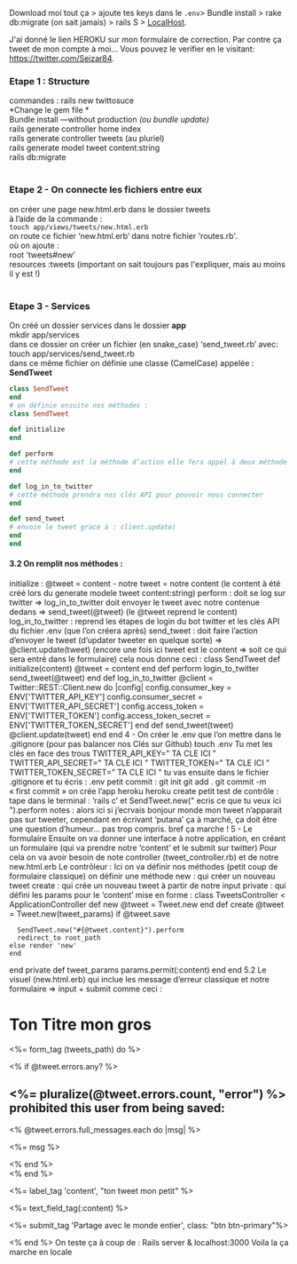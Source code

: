 Download moi tout ça > ajoute tes keys dans le `.env`> Bundle install > rake db:migrate (on sait jamais) > rails S > [LocalHost](http://localhost:3000/).

J'ai donné le lien HEROKU sur mon formulaire de correction. Par contre ça tweet de mon compte à moi... Vous pouvez le verifier en le visitant: https://twitter.com/Seizar84. 

### Etape 1 : Structure
commandes :
rails new twittosuce<br/>
*Change le gem file *<br/>
Bundle install —without production *(ou bundle update)*<br/>
rails generate controller home index<br/>
rails generate controller tweets (au pluriel)<br/>
rails generate model tweet content:string<br/>
rails db:migrate
<br/>
<br/>
### Etape 2 - On connecte les fichiers entre eux
on créer une page new.html.erb dans le dossier tweets<br/>
à l’aide de la commande :<br/>
`touch app/views/tweets/new.html.erb` <br/>
on route ce fichier ‘new.html.erb’ dans notre fichier 'routes.rb'.<br/>
où on ajoute :<br/>
root ’tweets#new’<br/>
resources :tweets (important on sait toujours pas l'expliquer, mais au moins il y est !)
<br/>
<br/>
### Etape 3 - Services
On créé un dossier services dans le dossier **app**<br/>
mkdir app/services<br/>
dans ce dossier on créer un fichier (en snake_case) ‘send_tweet.rb’ avec:<br/>
touch app/services/send_tweet.rb<br/>
dans ce même fichier on définie une classe (CamelCase) appelée : **SendTweet** <br/>
```ruby
class SendTweet
end
# on définie ensuite nos méthodes :
class SendTweet

def initialize
end

def perform
# cette méthode est la méthode d’action elle fera appel à deux méthode l’action en : 1 - se connectant à twitter. 2 - envoyant le tweet
end

def log_in_to_twitter
# cette méthode prendra nos clés API pour pouvoir nous connecter
end

def send_tweet
# envoie le tweet grace à : client.update)
end
end
```

#### 3.2 On remplit nos méthodes :<br/>
initialize : @tweet = content  - notre tweet = notre content (le content à été créé lors du generate modele tweet content:string)
perform : doit se log sur twitter => log_in_to_twitter
        doit envoyer le tweet avec notre contenue dedans => send_tweet(@tweet) (le @tweet reprend le content)
log_in_to_twitter : reprend les étapes de login du bot twitter et les clés API du fichier .env (que l’on créera après)
send_tweet : doit faire l’action d’envoyer le tweet (d’updater tweeter en quelque sorte)
            => @client.update(tweet) (encore une fois ici tweet est le content => soit ce qui sera entré dans le formulaire)
cela nous donne ceci : 
class SendTweet
def initialize(content)
@tweet = content
end 
def perform
login_to_twitter
send_tweet(@tweet)
end
def log_in_to_twitter
@client = Twitter::REST::Client.new do |config|
        config.consumer_key        = ENV['TWITTER_API_KEY']
        config.consumer_secret     = ENV['TWITTER_API_SECRET']
        config.access_token        = ENV['TWITTER_TOKEN']
        config.access_token_secret = ENV['TWITTER_TOKEN_SECRET']
end
def send_tweet(tweet)
        @client.update(tweet)
    end
end
4 - On créer le .env que l’on mettre dans le .gitignore (pour pas balancer nos Clés sur Github)
touch .env
Tu met les clés en face des trous
TWITTER_API_KEY=" TA CLE ICI "
TWITTER_API_SECRET=" TA CLE ICI "
TWITTER_TOKEN=" TA CLE ICI "
TWITTER_TOKEN_SECRET=" TA CLE ICI "
tu vas ensuite dans le fichier .gitignore et tu écris :
.env
petit commit : 
git init
git add .
git commit -m « first commit »
on crée l’app heroku
heroku create
petit test de contrôle :  
tape dans le terminal : 
’rails c’
et 
SendTweet.new("  ecris ce que tu veux ici ").perform
notes : alors ici si j’ecrvais bonjour monde mon tweet n’apparait pas sur tweeter, cependant en écrivant ‘putana’ ça à marché, ça doit être une question d’humeur… pas trop compris.
bref ça marche ! 
5 - Le formulaire 
Ensuite on va donner une interface à notre application, en créant un formulaire (qui va prendre notre ‘content’ et le submit sur twitter) 
Pour cela on va avoir besoin de note controller (tweet_controller.rb) et de notre new.html.erb
Le contrôleur : 
Ici on va définir nos méthodes (petit coup de formulaire classique) 
on définir une méthode 
new : qui créer un nouveau tweet 
create : qui crée un nouveau tweet à partir de notre input 
private : qui défini les params pour le ‘content’
mise en forme : 
class TweetsController < ApplicationController
    def new
    @tweet = Tweet.new
  end
  def create
    @tweet = Tweet.new(tweet_params)
    if @tweet.save
      
      SendTweet.new("#{@tweet.content}").perform
      redirect_to root_path 
    else render 'new'
    end
  end
  private
    def tweet_params
      params.permit(:content)
    end
end
5.2 Le visuel (new.html.erb)
qui inclue les message d’erreur classique 
et notre formulaire => input + submit
comme ceci : 
<h1>Ton Titre mon gros</h1>
<%= form_tag (tweets_path) do %>
 
  <% if @tweet.errors.any? %>
    <div id="error_explanation">
      <h2>
        <%= pluralize(@tweet.errors.count, "error") %> prohibited
        this user from being saved:
      </h2>
        <% @tweet.errors.full_messages.each do |msg| %>
          <p><%= msg %></p>
        <% end %>
    </div>
  <% end %>
<div class="row">
  <div class="col-md-6 col-md-offset-3">
    
  <p> <%= label_tag 'content', "ton tweet mon petit"  %> </p>
  <p> <%= text_field_tag(:content) %> </p>
<p> <%= submit_tag 'Partage avec le monde entier', class: "btn btn-primary"%></p>
  </div>
</div>
<% end %>
On teste ça à coup de :
Rails server & localhost:3000
Voila la ça marche en locale


